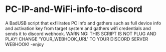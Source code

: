 # PC-IP-and-WiFi-info-to-discord
A BadUSB script that exfilirates PC info and gathers such as full device info and activation key from target system and gathers wifi credentials and sends it to discord webhook.
WARNING: THIS SCRIPT IS NOT PLUG AND PLAY! CHANGE 'YOUR_WEBHOOK_URL' TO YOUR DISCORD SERVER WEBHOOK!
-enjoy
